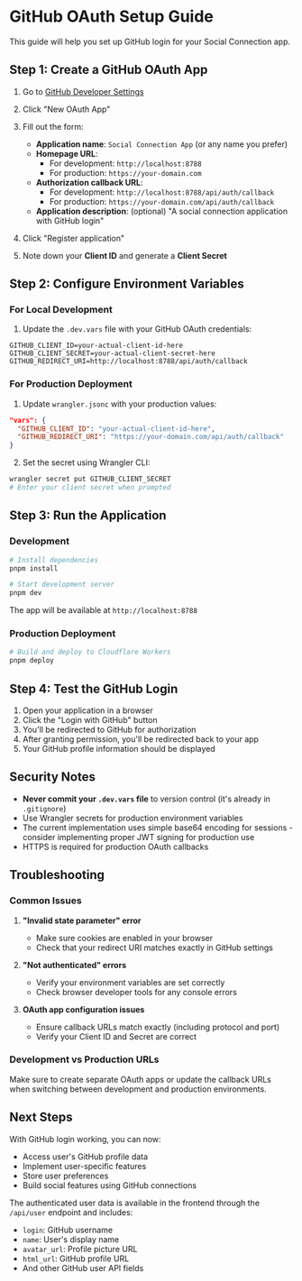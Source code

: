 # GitHub OAuth Setup Guide

This guide will help you set up GitHub login for your Social Connection app.

## Step 1: Create a GitHub OAuth App

1. Go to [GitHub Developer Settings](https://github.com/settings/developers)
2. Click "New OAuth App"
3. Fill out the form:
   - **Application name**: `Social Connection App` (or any name you prefer)
   - **Homepage URL**: 
     - For development: `http://localhost:8788`
     - For production: `https://your-domain.com`
   - **Authorization callback URL**:
     - For development: `http://localhost:8788/api/auth/callback`
     - For production: `https://your-domain.com/api/auth/callback`
   - **Application description**: (optional) "A social connection application with GitHub login"

4. Click "Register application"
5. Note down your **Client ID** and generate a **Client Secret**

## Step 2: Configure Environment Variables

### For Local Development

1. Update the `.dev.vars` file with your GitHub OAuth credentials:

```env
GITHUB_CLIENT_ID=your-actual-client-id-here
GITHUB_CLIENT_SECRET=your-actual-client-secret-here
GITHUB_REDIRECT_URI=http://localhost:8788/api/auth/callback
```

### For Production Deployment

1. Update `wrangler.jsonc` with your production values:

```json
"vars": {
  "GITHUB_CLIENT_ID": "your-actual-client-id-here",
  "GITHUB_REDIRECT_URI": "https://your-domain.com/api/auth/callback"
}
```

2. Set the secret using Wrangler CLI:

```bash
wrangler secret put GITHUB_CLIENT_SECRET
# Enter your client secret when prompted
```

## Step 3: Run the Application

### Development

```bash
# Install dependencies
pnpm install

# Start development server
pnpm dev
```

The app will be available at `http://localhost:8788`

### Production Deployment

```bash
# Build and deploy to Cloudflare Workers
pnpm deploy
```

## Step 4: Test the GitHub Login

1. Open your application in a browser
2. Click the "Login with GitHub" button
3. You'll be redirected to GitHub for authorization
4. After granting permission, you'll be redirected back to your app
5. Your GitHub profile information should be displayed

## Security Notes

- **Never commit your `.dev.vars` file** to version control (it's already in `.gitignore`)
- Use Wrangler secrets for production environment variables
- The current implementation uses simple base64 encoding for sessions - consider implementing proper JWT signing for production use
- HTTPS is required for production OAuth callbacks

## Troubleshooting

### Common Issues

1. **"Invalid state parameter" error**
   - Make sure cookies are enabled in your browser
   - Check that your redirect URI matches exactly in GitHub settings

2. **"Not authenticated" errors**
   - Verify your environment variables are set correctly
   - Check browser developer tools for any console errors

3. **OAuth app configuration issues**
   - Ensure callback URLs match exactly (including protocol and port)
   - Verify your Client ID and Secret are correct

### Development vs Production URLs

Make sure to create separate OAuth apps or update the callback URLs when switching between development and production environments.

## Next Steps

With GitHub login working, you can now:
- Access user's GitHub profile data
- Implement user-specific features
- Store user preferences
- Build social features using GitHub connections

The authenticated user data is available in the frontend through the `/api/user` endpoint and includes:
- `login`: GitHub username
- `name`: User's display name
- `avatar_url`: Profile picture URL
- `html_url`: GitHub profile URL
- And other GitHub user API fields 
